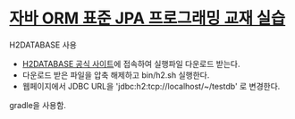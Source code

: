 # [자바 ORM 표준 JPA 프로그래밍 교재 실습](https://github.com/holyeye/jpabook)

H2DATABASE 사용
- [H2DATABASE 공식 사이트](http://www.h2database.com/html/download.html)에 접속하여 실행파일 다운로드 받는다.
- 다운로드 받은 파일을 압축 해제하고 bin/h2.sh 실행한다.
- 웹페이지에서 JDBC URL을 'jdbc:h2:tcp://localhost/~/testdb' 로 변경한다.

gradle을 사용함.
